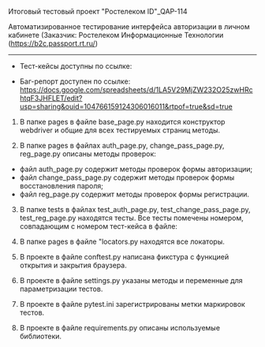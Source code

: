 Итоговый тестовый проект "Ростелеком ID"_QAP-114

Автоматизированное тестирование интерфейса авторизации в личном кабинете (Заказчик: Ростелеком Информационные Технологии (https://b2c.passport.rt.ru/)
____

+ Тест-кейсы доступны по ссылке: 

+ Баг-репорт доступен по ссылке: https://docs.google.com/spreadsheets/d/1LA5V29MjZW232O25zwHRchtqF3JHFLET/edit?usp=sharing&ouid=104766159124306016011&rtpof=true&sd=true


1. В папке pages в файле base_page.py находится конструктор webdriver и общие для всех тестируемых страниц методы.

2. В папке pages в файлах auth_page.py, change_pass_page.py, reg_page.py описаны методы проверок: 
- файл auth_page.py содержит методы проверок формы авторизации; 
- файл change_pass_page.py содержит методы проверок формы восстановления пароля; 
- файл reg_page.py содержит методы проверок формы регистрации.

3. В папке tests в файлах test_auth_page.py, test_change_pass_page.py, test_reg_page.py находятся тесты. Все тесты помечены номером, совпадающим с номером тест-кейса в файле: 

4. В папке pages в файле "locators.py находятся все локаторы.

5. В проекте в файле conftest.py написана фикстура с функцией открытия и закрытия браузера. 

6. В проекте в файле settings.py указаны методы и переменные для параметризации тестов.

7. В проекте в файле pytest.ini зарегистрированы метки маркировок тестов.

8. В проекте в файле requirements.py описаны используемые библиотеки.
